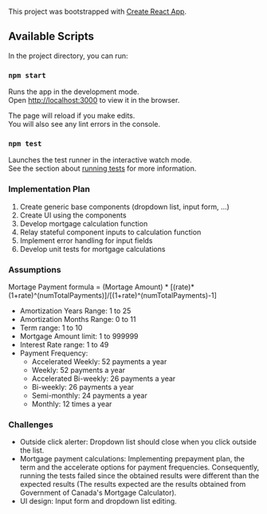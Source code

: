 This project was bootstrapped with [Create React App](https://github.com/facebook/create-react-app).

## Available Scripts

In the project directory, you can run:

### `npm start`

Runs the app in the development mode.<br />
Open [http://localhost:3000](http://localhost:3000) to view it in the browser.

The page will reload if you make edits.<br />
You will also see any lint errors in the console.

### `npm test`

Launches the test runner in the interactive watch mode.<br />
See the section about [running tests](https://facebook.github.io/create-react-app/docs/running-tests) for more information.

### Implementation Plan

1) Create generic base components (dropdown list, input form, ...)
2) Create UI using the components
3) Develop mortgage calculation function
4) Relay stateful component inputs to calculation function
5) Implement error handling for input fields
6) Develop unit tests for mortgage calculations

### Assumptions

Mortage Payment formula =
(Mortage Amount) * [(rate)*(1+rate)^(numTotalPayments)]/[(1+rate)^(numTotalPayments)-1]

- Amortization Years Range: 1 to 25
- Amortization Months Range: 0 to 11
- Term range: 1 to 10
- Mortgage Amount limit: 1 to 999999
- Interest Rate range: 1 to 49
- Payment Frequency:
    - Accelerated Weekly: 52 payments a year
    - Weekly: 52 payments a year
    - Accelerated Bi-weekly: 26 payments a year
    - Bi-weekly: 26 payments a year
    - Semi-monthly: 24 payments a year
    - Monthly: 12 times a year

### Challenges

- Outside click alerter: Dropdown list should close when you click outside the list.
- Mortgage payment calculations: Implementing prepayment plan, the term and the accelerate options for payment frequencies. Consequently, running the tests failed since the obtained results were different than the expected results (The results expected are the results obtained from Government of Canada's Mortgage Calculator).
- UI design: Input form and dropdown list editing.